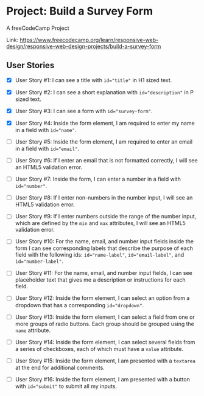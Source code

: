 # Project: Build a Survey Form

A freeCodeCamp Project

Link: https://www.freecodecamp.org/learn/responsive-web-design/responsive-web-design-projects/build-a-survey-form

## User Stories
- [x]  User Story #1: I can see a title with `id="title"` in H1 sized text.

- [x]  User Story #2: I can see a short explanation with `id="description"` in P sized text.

- [x]  User Story #3: I can see a form with `id="survey-form"`.

- [x]  User Story #4: Inside the form element, I am required to enter my name in a field with `id="name"`.

- [ ]  User Story #5: Inside the form element, I am required to enter an email in a field with `id="email"`.

- [ ]  User Story #6: If I enter an email that is not formatted correctly, I will see an HTML5 validation error.

- [ ]  User Story #7: Inside the form, I can enter a number in a field with `id="number"`.

- [ ]  User Story #8: If I enter non-numbers in the number input, I will see an HTML5 validation error.

- [ ]  User Story #9: If I enter numbers outside the range of the number input, which are defined by the `min` and `max` attributes, I will see an HTML5 validation error.

- [ ]  User Story #10: For the name, email, and number input fields inside the form I can see corresponding labels that describe the purpose of each field with the following ids: `id="name-label"`, `id="email-label"`, and `id="number-label"`.

- [ ]  User Story #11: For the name, email, and number input fields, I can see placeholder text that gives me a description or instructions for each field.

- [ ]  User Story #12: Inside the form element, I can select an option from a dropdown that has a corresponding `id="dropdown"`.

- [ ]  User Story #13: Inside the form element, I can select a field from one or more groups of radio buttons. Each group should be grouped using the `name` attribute.

- [ ]  User Story #14: Inside the form element, I can select several fields from a series of checkboxes, each of which must have a `value` attribute.

- [ ]  User Story #15: Inside the form element, I am presented with a `textarea` at the end for additional comments.

- [ ]  User Story #16: Inside the form element, I am presented with a button with `id="submit"` to submit all my inputs.